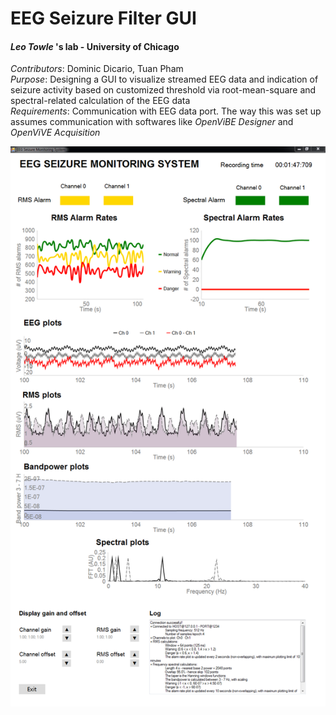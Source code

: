 # EEG Seizure Filter GUI 
#### *Leo Towle* 's lab - University of Chicago  
*Contributors*: Dominic Dicario, Tuan Pham  
*Purpose*: Designing a GUI to visualize streamed EEG data and indication of seizure activity based on customized threshold via root-mean-square and spectral-related calculation of the EEG data  
*Requirements*: Communication with EEG data port. The way this was set up assumes communication with softwares like *OpenViBE Designer* and *OpenViVE Acquisition* 

![alt text](media/demo.png?raw=true "Demo")
